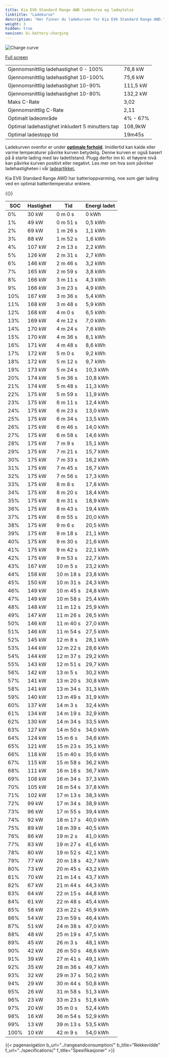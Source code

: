 ```yaml
---
title: Kia EV6 Standard Range AWD ladekurve og ladeytelse
linktitle: "Ladekurve"
description: "Her finner du ladekurven for Kia EV6 Standard Range AWD."
weight: 3
hidden: true
navicon: bi-battery-charging
---
```

<!-- markdownlint-disable MD033 -->
<img src="/images/models/kia/ev6/ev6_standard_range_awd/chargingcurve.svg" alt="Charge curve" class="img-fluid">

[Full screen](/images/models/kia/ev6/ev6_standard_range_awd/chargingcurve.svg)


<table class="table table-striped border">
<tbody>
<tr>
<td>Gjennomsnittlig ladehastighet 0 - 100%</td><td>76,8 kW</td>
</tr>
<tr>
<td>Gjennomsnittlig ladehastighet 10-100%</td><td>75,6 kW</td>
</tr>
<tr>
<td>Gjennomsnittlig ladehastighet 10-90%</td><td>111,5 kW</td>
</tr>
<tr>
<td>Gjennomsnittlig ladehastighet 10-80%</td><td>132,2 kW</td>
</tr>
<tr>
<td>Maks C-Rate</td><td>3,02</td>
</tr>
<tr>
<td>Gjennomsnittlig C-Rate</td><td>2,11</td>
</tr>
<tr>
<td>Optimalt ladeområde</td><td>4% - 67%</td>
</tr>
<tr>
<td>Optimal ladehastighet inkludert 5 minutters tap</td><td>108,9kW</td>
</tr>
<tr>
<td>Optimal ladestopp tid</td><td>19m45s</td>
</tr>
</tbody>
</table>


Ladekurven ovenfor er under **[optimale forhold](../../../../../technology/battery/charging/#temperatur)**. Imidlertid kan kalde eller varme temperaturer påvirke kurven betydelig. Denne kurven er også basert på å starte lading med lav ladetilstand. Plugg derfor inn kl. et høyere nivå kan påvirke kurven positivt eller negativt. Les mer om hva som påvirker ladehastigheten i vår [ladeartikkel.](../../../../../technology/battery/charging/)


Kia EV6 Standard Range AWD har batterioppvarming, noe som gjør lading ved en optimal batteritemperatur enklere.


{{<evkxdisplayaddarticle />}}
<table class="table table-striped border">
<thead>
<tr><th>SOC</th><th>Hastighet</th><th>Tid</th><th>Energi ladet</th></tr>
</thead>
<tbody>
<tr>
<td>0%</td><td>30 kW</td><td> 0 m 0 s </td><td>0 kWh </td>
</tr>
<tr>
<td>1%</td><td>49 kW</td><td> 0 m 51 s </td><td>0,5 kWh </td>
</tr>
<tr>
<td>2%</td><td>69 kW</td><td> 1 m 26 s </td><td>1,1 kWh </td>
</tr>
<tr>
<td>3%</td><td>88 kW</td><td> 1 m 52 s </td><td>1,6 kWh </td>
</tr>
<tr>
<td>4%</td><td>107 kW</td><td> 2 m 13 s </td><td>2,2 kWh </td>
</tr>
<tr>
<td>5%</td><td>126 kW</td><td> 2 m 31 s </td><td>2,7 kWh </td>
</tr>
<tr>
<td>6%</td><td>146 kW</td><td> 2 m 46 s </td><td>3,2 kWh </td>
</tr>
<tr>
<td>7%</td><td>165 kW</td><td> 2 m 59 s </td><td>3,8 kWh </td>
</tr>
<tr>
<td>8%</td><td>166 kW</td><td> 3 m 11 s </td><td>4,3 kWh </td>
</tr>
<tr>
<td>9%</td><td>166 kW</td><td> 3 m 23 s </td><td>4,9 kWh </td>
</tr>
<tr>
<td>10%</td><td>167 kW</td><td> 3 m 36 s </td><td>5,4 kWh </td>
</tr>
<tr>
<td>11%</td><td>168 kW</td><td> 3 m 48 s </td><td>5,9 kWh </td>
</tr>
<tr>
<td>12%</td><td>168 kW</td><td> 4 m 0 s </td><td>6,5 kWh </td>
</tr>
<tr>
<td>13%</td><td>169 kW</td><td> 4 m 12 s </td><td>7,0 kWh </td>
</tr>
<tr>
<td>14%</td><td>170 kW</td><td> 4 m 24 s </td><td>7,6 kWh </td>
</tr>
<tr>
<td>15%</td><td>170 kW</td><td> 4 m 36 s </td><td>8,1 kWh </td>
</tr>
<tr>
<td>16%</td><td>171 kW</td><td> 4 m 48 s </td><td>8,6 kWh </td>
</tr>
<tr>
<td>17%</td><td>172 kW</td><td> 5 m 0 s </td><td>9,2 kWh </td>
</tr>
<tr>
<td>18%</td><td>172 kW</td><td> 5 m 12 s </td><td>9,7 kWh </td>
</tr>
<tr>
<td>19%</td><td>173 kW</td><td> 5 m 24 s </td><td>10,3 kWh </td>
</tr>
<tr>
<td>20%</td><td>174 kW</td><td> 5 m 36 s </td><td>10,8 kWh </td>
</tr>
<tr>
<td>21%</td><td>174 kW</td><td> 5 m 48 s </td><td>11,3 kWh </td>
</tr>
<tr>
<td>22%</td><td>175 kW</td><td> 5 m 59 s </td><td>11,9 kWh </td>
</tr>
<tr>
<td>23%</td><td>175 kW</td><td> 6 m 11 s </td><td>12,4 kWh </td>
</tr>
<tr>
<td>24%</td><td>175 kW</td><td> 6 m 23 s </td><td>13,0 kWh </td>
</tr>
<tr>
<td>25%</td><td>175 kW</td><td> 6 m 34 s </td><td>13,5 kWh </td>
</tr>
<tr>
<td>26%</td><td>175 kW</td><td> 6 m 46 s </td><td>14,0 kWh </td>
</tr>
<tr>
<td>27%</td><td>175 kW</td><td> 6 m 58 s </td><td>14,6 kWh </td>
</tr>
<tr>
<td>28%</td><td>175 kW</td><td> 7 m 9 s </td><td>15,1 kWh </td>
</tr>
<tr>
<td>29%</td><td>175 kW</td><td> 7 m 21 s </td><td>15,7 kWh </td>
</tr>
<tr>
<td>30%</td><td>175 kW</td><td> 7 m 33 s </td><td>16,2 kWh </td>
</tr>
<tr>
<td>31%</td><td>175 kW</td><td> 7 m 45 s </td><td>16,7 kWh </td>
</tr>
<tr>
<td>32%</td><td>175 kW</td><td> 7 m 56 s </td><td>17,3 kWh </td>
</tr>
<tr>
<td>33%</td><td>175 kW</td><td> 8 m 8 s </td><td>17,8 kWh </td>
</tr>
<tr>
<td>34%</td><td>175 kW</td><td> 8 m 20 s </td><td>18,4 kWh </td>
</tr>
<tr>
<td>35%</td><td>175 kW</td><td> 8 m 31 s </td><td>18,9 kWh </td>
</tr>
<tr>
<td>36%</td><td>175 kW</td><td> 8 m 43 s </td><td>19,4 kWh </td>
</tr>
<tr>
<td>37%</td><td>175 kW</td><td> 8 m 55 s </td><td>20,0 kWh </td>
</tr>
<tr>
<td>38%</td><td>175 kW</td><td> 9 m 6 s </td><td>20,5 kWh </td>
</tr>
<tr>
<td>39%</td><td>175 kW</td><td> 9 m 18 s </td><td>21,1 kWh </td>
</tr>
<tr>
<td>40%</td><td>175 kW</td><td> 9 m 30 s </td><td>21,6 kWh </td>
</tr>
<tr>
<td>41%</td><td>175 kW</td><td> 9 m 42 s </td><td>22,1 kWh </td>
</tr>
<tr>
<td>42%</td><td>175 kW</td><td> 9 m 53 s </td><td>22,7 kWh </td>
</tr>
<tr>
<td>43%</td><td>167 kW</td><td> 10 m 5 s </td><td>23,2 kWh </td>
</tr>
<tr>
<td>44%</td><td>158 kW</td><td> 10 m 18 s </td><td>23,8 kWh </td>
</tr>
<tr>
<td>45%</td><td>150 kW</td><td> 10 m 31 s </td><td>24,3 kWh </td>
</tr>
<tr>
<td>46%</td><td>149 kW</td><td> 10 m 45 s </td><td>24,8 kWh </td>
</tr>
<tr>
<td>47%</td><td>149 kW</td><td> 10 m 58 s </td><td>25,4 kWh </td>
</tr>
<tr>
<td>48%</td><td>148 kW</td><td> 11 m 12 s </td><td>25,9 kWh </td>
</tr>
<tr>
<td>49%</td><td>147 kW</td><td> 11 m 26 s </td><td>26,5 kWh </td>
</tr>
<tr>
<td>50%</td><td>146 kW</td><td> 11 m 40 s </td><td>27,0 kWh </td>
</tr>
<tr>
<td>51%</td><td>146 kW</td><td> 11 m 54 s </td><td>27,5 kWh </td>
</tr>
<tr>
<td>52%</td><td>145 kW</td><td> 12 m 8 s </td><td>28,1 kWh </td>
</tr>
<tr>
<td>53%</td><td>144 kW</td><td> 12 m 22 s </td><td>28,6 kWh </td>
</tr>
<tr>
<td>54%</td><td>144 kW</td><td> 12 m 37 s </td><td>29,2 kWh </td>
</tr>
<tr>
<td>55%</td><td>143 kW</td><td> 12 m 51 s </td><td>29,7 kWh </td>
</tr>
<tr>
<td>56%</td><td>142 kW</td><td> 13 m 5 s </td><td>30,2 kWh </td>
</tr>
<tr>
<td>57%</td><td>141 kW</td><td> 13 m 20 s </td><td>30,8 kWh </td>
</tr>
<tr>
<td>58%</td><td>141 kW</td><td> 13 m 34 s </td><td>31,3 kWh </td>
</tr>
<tr>
<td>59%</td><td>140 kW</td><td> 13 m 49 s </td><td>31,9 kWh </td>
</tr>
<tr>
<td>60%</td><td>137 kW</td><td> 14 m 3 s </td><td>32,4 kWh </td>
</tr>
<tr>
<td>61%</td><td>134 kW</td><td> 14 m 19 s </td><td>32,9 kWh </td>
</tr>
<tr>
<td>62%</td><td>130 kW</td><td> 14 m 34 s </td><td>33,5 kWh </td>
</tr>
<tr>
<td>63%</td><td>127 kW</td><td> 14 m 50 s </td><td>34,0 kWh </td>
</tr>
<tr>
<td>64%</td><td>124 kW</td><td> 15 m 6 s </td><td>34,6 kWh </td>
</tr>
<tr>
<td>65%</td><td>121 kW</td><td> 15 m 23 s </td><td>35,1 kWh </td>
</tr>
<tr>
<td>66%</td><td>118 kW</td><td> 15 m 40 s </td><td>35,6 kWh </td>
</tr>
<tr>
<td>67%</td><td>115 kW</td><td> 15 m 58 s </td><td>36,2 kWh </td>
</tr>
<tr>
<td>68%</td><td>111 kW</td><td> 16 m 16 s </td><td>36,7 kWh </td>
</tr>
<tr>
<td>69%</td><td>108 kW</td><td> 16 m 34 s </td><td>37,3 kWh </td>
</tr>
<tr>
<td>70%</td><td>105 kW</td><td> 16 m 54 s </td><td>37,8 kWh </td>
</tr>
<tr>
<td>71%</td><td>102 kW</td><td> 17 m 13 s </td><td>38,3 kWh </td>
</tr>
<tr>
<td>72%</td><td>99 kW</td><td> 17 m 34 s </td><td>38,9 kWh </td>
</tr>
<tr>
<td>73%</td><td>96 kW</td><td> 17 m 55 s </td><td>39,4 kWh </td>
</tr>
<tr>
<td>74%</td><td>92 kW</td><td> 18 m 17 s </td><td>40,0 kWh </td>
</tr>
<tr>
<td>75%</td><td>89 kW</td><td> 18 m 39 s </td><td>40,5 kWh </td>
</tr>
<tr>
<td>76%</td><td>86 kW</td><td> 19 m 2 s </td><td>41,0 kWh </td>
</tr>
<tr>
<td>77%</td><td>83 kW</td><td> 19 m 27 s </td><td>41,6 kWh </td>
</tr>
<tr>
<td>78%</td><td>80 kW</td><td> 19 m 52 s </td><td>42,1 kWh </td>
</tr>
<tr>
<td>79%</td><td>77 kW</td><td> 20 m 18 s </td><td>42,7 kWh </td>
</tr>
<tr>
<td>80%</td><td>73 kW</td><td> 20 m 45 s </td><td>43,2 kWh </td>
</tr>
<tr>
<td>81%</td><td>70 kW</td><td> 21 m 14 s </td><td>43,7 kWh </td>
</tr>
<tr>
<td>82%</td><td>67 kW</td><td> 21 m 44 s </td><td>44,3 kWh </td>
</tr>
<tr>
<td>83%</td><td>64 kW</td><td> 22 m 15 s </td><td>44,8 kWh </td>
</tr>
<tr>
<td>84%</td><td>61 kW</td><td> 22 m 48 s </td><td>45,4 kWh </td>
</tr>
<tr>
<td>85%</td><td>58 kW</td><td> 23 m 22 s </td><td>45,9 kWh </td>
</tr>
<tr>
<td>86%</td><td>54 kW</td><td> 23 m 59 s </td><td>46,4 kWh </td>
</tr>
<tr>
<td>87%</td><td>51 kW</td><td> 24 m 38 s </td><td>47,0 kWh </td>
</tr>
<tr>
<td>88%</td><td>48 kW</td><td> 25 m 19 s </td><td>47,5 kWh </td>
</tr>
<tr>
<td>89%</td><td>45 kW</td><td> 26 m 3 s </td><td>48,1 kWh </td>
</tr>
<tr>
<td>90%</td><td>42 kW</td><td> 26 m 50 s </td><td>48,6 kWh </td>
</tr>
<tr>
<td>91%</td><td>39 kW</td><td> 27 m 41 s </td><td>49,1 kWh </td>
</tr>
<tr>
<td>92%</td><td>35 kW</td><td> 28 m 36 s </td><td>49,7 kWh </td>
</tr>
<tr>
<td>93%</td><td>32 kW</td><td> 29 m 37 s </td><td>50,2 kWh </td>
</tr>
<tr>
<td>94%</td><td>29 kW</td><td> 30 m 44 s </td><td>50,8 kWh </td>
</tr>
<tr>
<td>95%</td><td>26 kW</td><td> 31 m 58 s </td><td>51,3 kWh </td>
</tr>
<tr>
<td>96%</td><td>23 kW</td><td> 33 m 23 s </td><td>51,8 kWh </td>
</tr>
<tr>
<td>97%</td><td>20 kW</td><td> 35 m 0 s </td><td>52,4 kWh </td>
</tr>
<tr>
<td>98%</td><td>16 kW</td><td> 36 m 54 s </td><td>52,9 kWh </td>
</tr>
<tr>
<td>99%</td><td>13 kW</td><td> 39 m 13 s </td><td>53,5 kWh </td>
</tr>
<tr>
<td>100%</td><td>10 kW</td><td> 42 m 9 s </td><td>54,0 kWh </td>
</tr>
</tbody>
</table>


{{< pagenavigation b_url="../rangeandconsumption/" b_title="Rekkevidde" f_url="../specifications/" f_title="Spesifikasjoner" >}}
